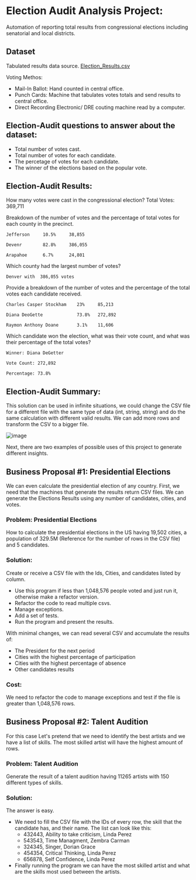
# Election Audit Analysis Project:

Automation of reporting total results from congressional elections including senatorial and local districts. 


## Dataset

Tabulated results data source. [Election_Results.csv](https://github.com/lindaperez/elections_analysis/blob/master/Resources/election_results.csv?raw=true)

Voting Methos:
- Mail-In Ballot: Hand counted in central office.
- Punch Cards: Machine that tabulates votes totals and send results to central office.
- Direct Recording Electronic/ DRE couting machine read by a computer.

## Election-Audit questions to answer about the dataset:

- Total number of votes cast. 
- Total number of votes for each candidate. 
- The percetage of votes for each candidate. 
- The winner of the elections based on the popular vote.

## Election-Audit Results:
 
 How many votes were cast in the congressional election? Total Votes: 369,711
 
 Breakdown of the number of votes and the percentage of total votes for each county in the precinct.


    Jefferson     10.5%     38,855

    Devenr        82.8%     386,055

    Arapahoe      6.7%      24,801
 
 
 Which county had the largest number of votes?
 
    Denver with  386,055 votes
 
 Provide a breakdown of the number of votes and the percentage of the total votes each candidate received.
 
   
    Charles Casper Stockham    23%     85,213

    Diana DeoGette             73.8%   272,892
   
    Raymon Anthony Doane       3.1%    11,606
 
 Which candidate won the election, what was their vote count, and what was their percentage of the total votes?

   
    Winner: Diana DeGetter 
   
    Vote Count: 272,892
   
    Percentage: 73.8%
 
## Election-Audit Summary:
 
 
This solution can be used in infinite situations, we could change the CSV file for a different file with the same
type of data (int, string, string) and do the same calculation with different valid results. We can add more rows
and transform the CSV to a bigger file.
 
 
![image](https://github.com/lindaperez/elections_analysis/blob/master/Resources/totals.png)
 
 
Next, there are two examples of possible uses of this project to generate different insights.
 
## Business Proposal #1: Presidential Elections
 
We can even calculate the presidential election of any country. First, we need that the machines that generate the
results return CSV files. We can generate the Elections Results using any number of candidates, cities, and votes.
 
### Problem: Presidential Elections
 
How to calculate the presidential elections in the US having 19,502 cities,
a population of 329.5M (Reference for the number of rows in the CSV file) and 5 candidates.
 
### Solution:
 
Create or receive a CSV file with the Ids, Cities, and candidates listed by column.
 
- Use this program if less than 1,048,576 people voted and just run it, otherwise make a refactor version.
- Refactor the code to read multiple csvs.
- Manage exceptions.
- Add a set of tests.
- Run the program and present the results.
 
With minimal changes, we can read several CSV and accumulate the results of:
   * The President for the next period
   * Cities with the highest percentage of participation
   * Cities with the highest percentage of absence
   * Other candidates results
 
### Cost: 
We need to refactor the code to manage exceptions and test if the file is greater than 1,048,576 rows.
 
## Business Proposal #2: Talent Audition
For this case Let's pretend that we need to identify the best artists and we have a list of skills.
The most skilled artist will have the highest amount of rows.

### Problem: Talent Audition
Generate the result of a talent audition having 11265 artists with 150 different types of skills.

### Solution:
The answer is easy.
- We need to fill the CSV file with the IDs of every row, the skill that the candidate has, and their name.
The list can look like this:
   * 432443,  Ability to take criticism, Linda Perez
   * 543543,  Time Managment, Zembra Carman
   * 324345,  Singer, Dorian Grace
   * 454354,  Critical Thinking, Linda Perez
   * 656878,  Self Confidence, Linda Perez
- Finally running the program we can have the most skilled artist and what are the skills most used between the artists.
 
 

